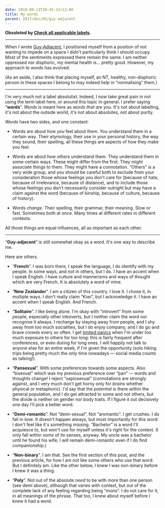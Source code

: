 ```yaml
---
date: 2018-09-13T20:45:32+12:00
title: My words
parent: 2017/dec/03/guy-adjacent
---
```


**Obsoleted by [Check all applicable labels](/2020/jun/03/check-all-applicable-labels).**

---

When I wrote [Guy-Adjacent](/2017/dec/03/guy-adjacent), I positioned myself
from a position of not wanting to impede on a space I didn't particularly think
I should occupy. Most of the sentiments expressed there remain the same: I am
neither oppressed nor disphoric, my mental health is... pretty good. However,
my approach to _words_ has evolved.

(As an aside, I also think that placing myself, an NT, healthy, non-disphoric
person in these spaces I belong to may indeed _help_ in “normalising” them.)

---

I'm very much not a label absolutist. Indeed, I now take great pain in not
using the term label here, or around this topic in general. I prefer saying
“**words**”. _Words_ is meant here as _words that are you_. It's not about
labelling, it's not about the outside world, it's not about absolutes, not
about purity.

_Words_ have two sides, and one constant:

 - Words are about how _you_ feel about them. You understand them in a certain
   way. Their etymology, their use in your personal history, the way they
   sound, their spelling, all these things are aspects of how they make you
   feel.

 - Words are about how _others_ understand them. They understand them in some
   certain ways. These might differ from the first. They might associate things
   to them. They might have a connotation. “Others” is a very wide group, and
   you should be careful both to exclude from your consideration those whose
   feelings you don't care for (because of hate, because of irrelevance,
   because of distance), and to include those whose feelings you don't
   necessarily consider outright but may have a claim against the word (because
   of kinship, because of culture, because of history).

 - Words _change_. Their spelling, their grammar, their meaning. Slow or fast.
   Sometimes both at once. Many times at different rates in different contexts.

All those things are equal influences, all as important as each other.

---

“**Guy-adjacent**” is still somewhat okay as a word. It's one way to describe me.

Here are others.

 - “**French**”. I was born there, I speak the language, I do identify with my
   people. In some ways, and not in others, but I do. I have an accent when I
   speak English. I have culture and mannerisms and ways of thought which are
   very French. It is absolutely a word of mine.

 - “**New Zealander**”. I am a citizen of this country. I love it. I chose it,
   in multiple ways. I don't really claim “Kiwi”, but I acknowledge it. I have
   an accent when I speak English. And French.

 - “**Solitaire**”. I like being alone. I'm okay with “introvert” from some
   people, especially other introverts, but I neither claim the word nor
   recognise it always. I recharge by staying away from people, and I shy away
   from too much socialities, but I do enjoy company, and I do go and brave
   crowds every so often. I get [limited panics] when I'm under too much
   exposure to others for too long: this is fairly frequent after conferences,
   or even during for long ones. I will happily not talk to anyone else for an
   entire week, if I'm given the opportunity (solo hiking trips being pretty
   much the only time nowadays — social media counts as talking!).

 - “**Pansexual**”. With some preferences towards some aspects. Also “bisexual”
   which was my previous preference over “pan” — words and thoughts change! I
   reject “sapiosexual” (connotations are strongly against, and I very much
   don't get horny only for _brains_ whether physical or metaphoric). I'd say
   that the _potential_ is there within the general population, and I do get
   attracted to some and not others, but the divide is neither on gender nor body
   traits. If I figure it out decisively one day I'll pick a better word.

 - “**Demi-romantic**”. Not “demi-sexual”. Not “aromantic”. I get crushes. I do
   fall in love. It doesn't happen always, but most importantly for this word:
   I don't feel like it's something missing. “Bachelor” is a word I'll
   acquiesce to, but won't use for myself unless it's right for the context. (I
   only fall within _some_ of its senses, anyway. My uncle was a bachelor until
   he found his wife; I will remain demi-romantic even if I do find
   companionship.)

 - “**Non-binary**”. I am that. See the first section of this post, and the
   previous article, for how I am _not_ like some others who use that word.
   But I definitely am. Like the other below, I knew I was non-binary before
   I knew it was a thing.

 - “**Poly**”. Not out of the absolute _need_ to be with more than one person
   (see demi above), although that varies with context, but out of the complete
   lack of any feeling regarding being “mono”. I do not care for it, in all
   meanings of the phrase. That too, I knew about myself before I knew it had a
   word.

[limited panics]: https://en.wikipedia.org/wiki/Limited_symptom_attack

